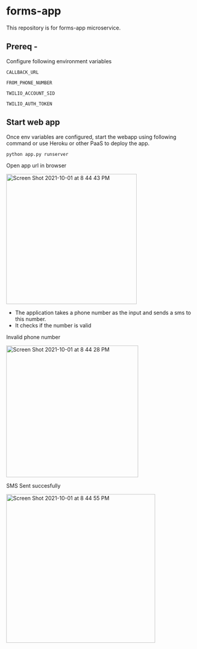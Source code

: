 # forms-app

This repository is for forms-app microservice. 

## Prereq - 
Configure following environment variables

```
CALLBACK_URL

FROM_PHONE_NUMBER

TWILIO_ACCOUNT_SID

TWILIO_AUTH_TOKEN
```

## Start web app

Once env variables are configured, start the webapp using following command or use Heroku or other PaaS to deploy the app. 

`python app.py runserver`

Open app url in browser

<img width="346" alt="Screen Shot 2021-10-01 at 8 44 43 PM" src="https://user-images.githubusercontent.com/5012739/135607597-42020886-587d-439d-9da0-bb11ede2428c.png">



- The application takes a phone number as the input and sends a sms to this number. 
- It checks if the number is valid

Invalid phone number

<img width="350" alt="Screen Shot 2021-10-01 at 8 44 28 PM" src="https://user-images.githubusercontent.com/5012739/135607814-9123d255-2386-4434-82a4-30d9f8cf0e62.png">


SMS Sent succesfully 

<img width="395" alt="Screen Shot 2021-10-01 at 8 44 55 PM" src="https://user-images.githubusercontent.com/5012739/135607562-787c754d-bc68-4d2b-bd48-d6665246a49f.png">
